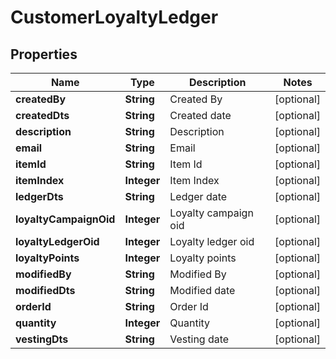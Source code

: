 

# CustomerLoyaltyLedger


## Properties

| Name | Type | Description | Notes |
|------------ | ------------- | ------------- | -------------|
|**createdBy** | **String** | Created By |  [optional] |
|**createdDts** | **String** | Created date |  [optional] |
|**description** | **String** | Description |  [optional] |
|**email** | **String** | Email |  [optional] |
|**itemId** | **String** | Item Id |  [optional] |
|**itemIndex** | **Integer** | Item Index |  [optional] |
|**ledgerDts** | **String** | Ledger date |  [optional] |
|**loyaltyCampaignOid** | **Integer** | Loyalty campaign oid |  [optional] |
|**loyaltyLedgerOid** | **Integer** | Loyalty ledger oid |  [optional] |
|**loyaltyPoints** | **Integer** | Loyalty points |  [optional] |
|**modifiedBy** | **String** | Modified By |  [optional] |
|**modifiedDts** | **String** | Modified date |  [optional] |
|**orderId** | **String** | Order Id |  [optional] |
|**quantity** | **Integer** | Quantity |  [optional] |
|**vestingDts** | **String** | Vesting date |  [optional] |




